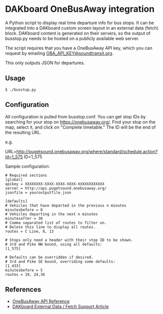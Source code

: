 # DAKboard OneBusAway integration

A Python script to display real time departure info for bus stops.  It can be integrated into a DAKboard custom screen layout in an external data (fetch) block.  DAKboard content is generated on their servers, so the output of busstop.py needs to be hosted on a publicly available web server.

The script requires that you have a OneBusAway API key, which you can request by emailing OBA_API_KEY@soundtransit.org.

This only outputs JSON for departures.

## Usage

`$ ./busstop.py`

## Configuration

All configuration is pulled from busstop.conf.  You can get stop IDs by 
searching for your stop on https://onebusaway.org/.  Find your stop on the map,
select it, and click on "Complete timetable."  The ID will be the end of the
resulting URL.

e.g. 

URL=http://pugetsound.onebusaway.org/where/standard/schedule.action?id=1_575
ID=1_575

Sample configuration:

    # Required sections
    [global]
    apikey = XXXXXXXX-XXXX-XXXX-XXXX-XXXXXXXXXXXX
    server = http://api.pugetsound.onebusaway.org/
    jsonfile = youroutputfile.json

    [defaults]
    # Vehicles that have departed in the previous n minutes
    minutesbefore = 0
    # Vehicles departing in the next n minutes
    minutesafter = 30
    # Comma separated list of routes to filter on.
    # Delete this line to display all routes.
    routes = C Line, 8, 13

    # Stops only need a header with their stop ID to be shown.
    # 3rd and Pike NW bound, using all defaults:
    [1_575]

    # Defaults can be overridden if desired.
    # 3rd and Pike SE bound, overriding some defaults:
    [1_433]
    minutesbefore = 5
    routes = 19, 24,36

## References
- [OneBusAway API Reference](http://developer.onebusaway.org/modules/onebusaway-application-modules/1.1.13/api/where/index.html)
- [DAKboard External Data / Fetch Support Article](https://dakboard.freshdesk.com/support/solutions/articles/35000062047-external-data-fetch-formatting-options)
